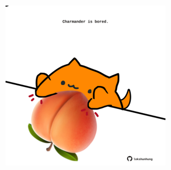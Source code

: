 <!-- built at 03/08/2025, 12:00:34 UTC -->
<p align="center">
  <img width="500" height="500" src="./ReadmeImage.svg">
</p>
